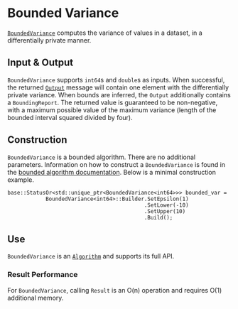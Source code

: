 
# Bounded Variance

[`BoundedVariance`](https://github.com/google/differential-privacy/blob/main/cc/algorithms/bounded-variance.h) computes the
variance of values in a dataset, in a differentially private manner.

## Input & Output

`BoundedVariance` supports `int64`s and `double`s as inputs. When
successful, the returned [`Output`](../protos.md) message will contain one
element with the differentially private variance. When bounds are
inferred, the `Output` additionally contains a `BoundingReport`. The returned
value is guaranteed to be non-negative, with a maximum possible value of the
maximum variance (length of the bounded interval squared divided by four).

## Construction

`BoundedVariance` is a bounded algorithm. There are no additional parameters.
Information on how to construct a `BoundedVariance` is found in the
[bounded algorithm documentation](bounded-algorithm.md). Below is a minimal
construction example.

```
base::StatusOr<std::unique_ptr<BoundedVariance<int64>>> bounded_var =
            BoundedVariance<int64>::Builder.SetEpsilon(1)
                                           .SetLower(-10)
                                           .SetUpper(10)
                                           .Build();
```

## Use

`BoundedVariance` is an [`Algorithm`](algorithm.md) and supports its full API.

### Result Performance

For `BoundedVariance`, calling `Result` is an O(n) operation and requires O(1)
additional memory.
